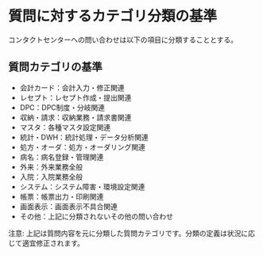 # 質問に対するカテゴリ分類の基準
コンタクトセンターへの問い合わせは以下の項目に分類することとする。


## 質問カテゴリの基準
- 会計カード：会計入力・修正関連
- レセプト：レセプト作成・提出関連
- DPC：DPC制度・分岐関連
- 収納・請求：収納業務・請求書関連
- マスタ：各種マスタ設定関連
- 統計・DWH：統計処理・データ分析関連
- 処方・オーダ：処方・オーダリング関連
- 病名：病名登録・管理関連
- 外来：外来業務全般
- 入院：入院業務全般
- システム：システム障害・環境設定関連
- 帳票：帳票出力・印刷関連
- 画面表示：画面表示不具合関連
- その他：上記に分類されないその他の問い合わせ

注意: 上記は質問内容を元に分類した質問カテゴリです。分類の定義は状況に応じて適宜修正されます。